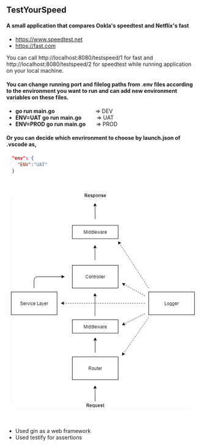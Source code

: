 ## TestYourSpeed

#### A small application that compares Ookla's speedtest and Netflix's fast
* https://www.speedtest.net
* https://fast.com

You can call http://localhost:8080/testspeed/1 for fast and http://localhost:8080/testspeed/2 for speedtest while running application on your local machine.


#### You can change running port and filelog paths from .env files according to the environment you want to run and can add new environment variables on these files.
* **go run main.go** &nbsp; &nbsp; &nbsp; &nbsp; &nbsp; &nbsp; &nbsp; &nbsp; &nbsp; &nbsp; &nbsp; &nbsp; &nbsp; => DEV
* **ENV=UAT go run main.go** &nbsp; &nbsp; &nbsp; &nbsp; &nbsp;=> UAT
* **ENV=PROD go run main.go** &nbsp; &nbsp; &nbsp; => PROD

#### Or you can decide which envrironment to choose by launch.json of .vscode as,
```json
  "env": {
    "ENV":"UAT"
  }
```
&nbsp;

<p align="center">
  <img src="https://github.com/frkn2076/TestYourSpeed/blob/main/image.png">
</p>
&nbsp;

* Used gin as a web framework
* Used testify for assertions
